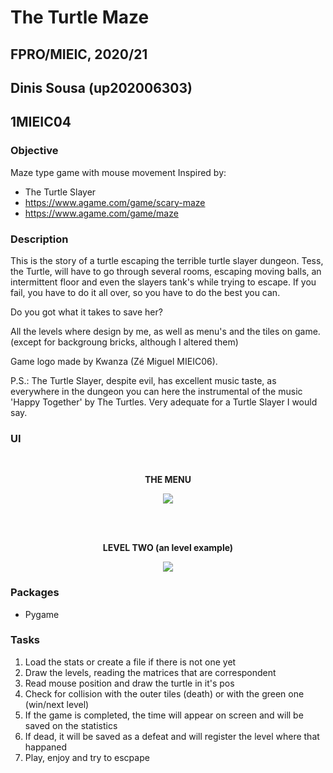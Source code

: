 # The Turtle Maze
## FPRO/MIEIC, 2020/21
## Dinis Sousa (up202006303)
## 1MIEIC04

### Objective
Maze type game with mouse movement
Inspired by: <br>
- The Turtle Slayer <br>
- https://www.agame.com/game/scary-maze <br>
- https://www.agame.com/game/maze


### Description

This is the story of a turtle escaping the terrible turtle slayer dungeon.
Tess, the Turtle, will have to go through several rooms, escaping moving balls, an 
intermittent floor and even the slayers tank's while trying to escape.
If you fail, you have to do it all over, so you have to do the best you can.

Do you got what it takes to save her?

All the levels where design by me, as well as menu's and the tiles on game. (except for backgroung bricks, although I altered them)

Game logo made by Kwanza (Zé Miguel MIEIC06).

P.S.: The Turtle Slayer, despite evil, has excellent music taste, as everywhere in the dungeon you can here the instrumental of the music 'Happy Together' by The Turtles. Very adequate for a Turtle Slayer I would say.


### UI

<br>


<p align="center">
  <b> THE MENU </b> 
</p>
  

<p align="center">
  <img src="https://user-images.githubusercontent.com/70693990/105751789-64e0d780-5f3e-11eb-98f6-a9af7952caa3.PNG">
</p>

<br><br>

<p align="center">
  <b> LEVEL TWO (an level example) </b> 
</p>

<p align="center">
  <img src="https://user-images.githubusercontent.com/70693990/105606250-23aac500-5d90-11eb-9799-5fcab36c7baf.PNG">
</p>

### Packages

- Pygame

### Tasks
1. Load the stats or create a file if there is not one yet
2. Draw the levels, reading the matrices that are correspondent
3. Read mouse position and draw the turtle in it's pos
3. Check for collision with the outer tiles (death) or with the green one (win/next level)
4. If the game is completed, the time will appear on screen and will be saved on the statistics
4. If dead, it will be saved as a defeat and will register the level where that happaned
5. Play, enjoy and try to escpape

